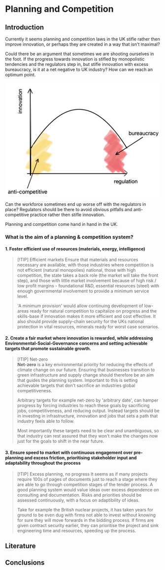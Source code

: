 
# Planning and Competition
## Introduction

Currently it seems planning and competition laws in the UK stifle rather then improve innovation, or perhaps they are created in a way that isn't maximal?

Could there be an argument that sometimes we are shooting ourselves in the foot. If the progress towards innovation is stifled by monopolistic tendencies and the regulators step in, but stifle innovation with excess bureaucracy, is it at a net negative to UK industry? How can we reach an optimum point.

![competition_vs_regulation.png](/media/competition_vs_regulation.png)

Can the workforce sometimes end up worse off with the regulators in place? Regulators should be there to avoid obvious pitfalls and anti-competitive practice rather then stifle innovation.

Planning and competition come hand in hand in the UK.
### What is the aim of a planning & competition system?
#### 1. Foster efficient use of resources (materials, energy, intelligence)

> [!TIP] Efficient markets
> Ensure that materials and resources necessary are available, with those industries where competition is not efficient (natural monopolies) national, those with high competition, the state takes a back role (the market will take the front step), and those with little market involvement because of high risk / low profit margins - foundational R&D, essential resources (steel) with enough governmental involvement to provide a minimum service level. 
> 
> 'A minimum provision' would allow continuing development of low- areas ready for natural competition to capitalize on progress and the skills-base if innovation makes it more efficient and cost effective. It also should provide supply-chain security for the UKs national protection in vital resources, minerals ready for worst case scenarios.

#### 2. Create a fair market where innovation is rewarded, while addressing Environmental-Social-Governance concerns and setting achievable targets that promote sustainable growth.

> [!TIP] Net-zero  
>  **Net-zero** is a key environmental priority for reducing the effects of climate change on our future. Ensuring that businesses transition to green infrastructure and supply change should therefore be an aim that guides the planning system. Important to this is setting achievable targets that don't sacrifice an industries global competitiveness. 
>  
 > Arbitrary targets for example net-zero by 'arbitrary date', can hamper progress by forcing industries to reach these goals by sacrificing jobs, competitiveness, and reducing output. Instead targets should be in investing in infrastructure, innovation and jobs that sets a path that industry feels able to follow.
 > 
 > Most importantly these targets need to be clear and unambiguous, so that industry can rest assured that they won't make the changes now just for the goals to shift in the near future.

#### 3. Ensure speed to market with continuous engagement over pre-planning and excess friction, prioritising stakeholder input and adaptability throughout the process

> [!TIP] Excess planning, no progress
>  It seems as if many projects require 100s of pages of documents just to reach a stage where they are able to go through competition stages of the tender process. A good planning system would value ideas over excess dependence on consulting and documentation. Risks and priorities should be assessed continuously, with a focus on adaptibility of ideas.
>  
>  Take for example the British nuclear projects, it has taken years for ground to be even dug with firms not able to invest without knowing for sure they will move forwards in the bidding process. If firms are given contract security earlier, they can prioritise the project and sink engineering time and resources, speeding up the process.

## Literature

## **Conclusions**

